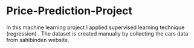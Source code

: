 # Price-Prediction-Project
In this machine learning project I applied supervised learning technique (regression) .
The dataset is created manually by collecting the cars data from sahibinden website.
